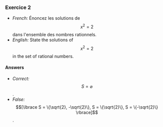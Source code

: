 ### Exercice 2
- *French:* Énoncez les solutions de $$x^2 = 2$$ dans l'ensemble des nombres rationnels.
- *English:* State the solutions of $$x^2 = 2$$ in the set of rational numbers.

#### Answers
- *Correct:* $$S = \varnothing$$.
- *False:* $$[\lbrace S = \{\sqrt{2}, -\sqrt{2}\}, S = \{\sqrt{2}\}, S = \{-\sqrt{2}\} \rbrace]$$.
